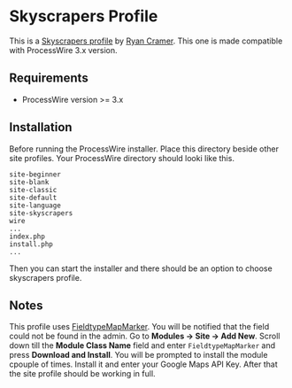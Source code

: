 Skyscrapers Profile
===================
This is a [Skyscrapers profile][pw-skyscrapers] by [Ryan Cramer][ryan-cramer]. This one is made compatible with ProcessWire 3.x version.

## Requirements
- ProcessWire version >= 3.x

## Installation
Before running the ProcessWire installer. Place this directory beside other site profiles.
Your ProcessWire directory should looki like this.
```
site-beginner
site-blank
site-classic
site-default
site-language
site-skyscrapers
wire
...
index.php
install.php
...
```
Then you can start the installer and there should be an option to choose skyscrapers profile.

## Notes
This profile uses [FieldtypeMapMarker][pw-map-marker]. You will be notified that the field could
not be found in the admin. Go to __Modules -> Site -> Add New__. Scroll down till the __Module Class Name__
field and enter `FieldtypeMapMarker` and press __Download and Install__. You will be prompted to install the
module cpouple of times. Install it and enter your Google Maps API Key. After that the site profile should
be working in full.

[pw-skyscrapers]: https://github.com/ryancramerdesign/SkyscrapersProfile
[ryan-cramer]: https://github.com/ryancramerdesign
[pw-map-marker]: http://modules.processwire.com/modules/fieldtype-map-marker/